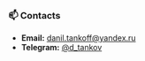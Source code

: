 ### 📫 Contacts
- <b>Email:</b> [danil.tankoff@yandex.ru](mailto:danil.tankov@yandex.ru)
- <b>Telegram:</b> [@d_tankov](https://t.me/d_tankov)
